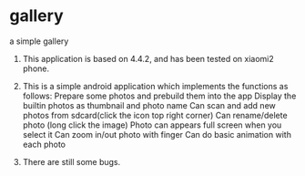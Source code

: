 gallery
=======

a simple gallery 

1. This application is based on 4.4.2, and has been tested on xiaomi2 phone.

2. This is a simple android application which implements the functions as follows:
  Prepare some photos and prebuild them into the app
  Display the built­in photos as thumbnail and photo name
  Can scan and add new photos from sdcard(click the icon top right corner)
  Can rename/delete photo (long click the image)
  Photo can appears full screen when you select it
  Can zoom in/out photo with finger
  Can do basic animation with each photo

3. There are still some bugs. 
